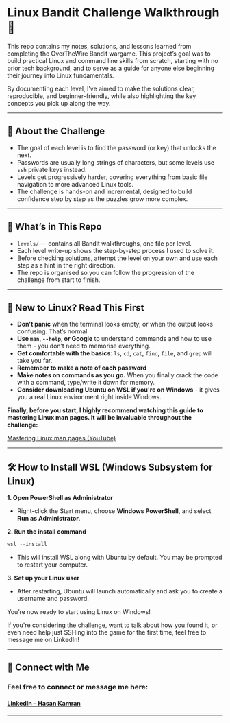 # Linux Bandit Challenge Walkthrough 🐧

This repo contains my notes, solutions, and lessons learned from completing the OverTheWire Bandit wargame. This project’s goal was to build practical Linux and command line skills from scratch, starting with no prior tech background, and to serve as a guide for anyone else beginning their journey into Linux fundamentals.  

By documenting each level, I’ve aimed to make the solutions clear, reproducible, and beginner-friendly, while also highlighting the key concepts you pick up along the way.

---

## 📘 About the Challenge  

- The goal of each level is to find the password (or key) that unlocks the next.  
- Passwords are usually long strings of characters, but some levels use `ssh` private keys instead.  
- Levels get progressively harder, covering everything from basic file navigation to more advanced Linux tools.  
- The challenge is hands-on and incremental, designed to build confidence step by step as the puzzles grow more complex.

---

## 📁 What’s in This Repo  

- `levels/` — contains all Bandit walkthroughs, one file per level.
- Each level write-up shows the step-by-step process I used to solve it.
- Before checking solutions, attempt the level on your own and use each step as a hint in the right direction.  
- The repo is organised so you can follow the progression of the challenge from start to finish.  

---

## 🧠 New to Linux? Read This First  

- **Don’t panic** when the terminal looks empty, or when the output looks confusing. That’s normal.
- **Use `man`, `--help`, or Google** to understand commands and how to use them - you don’t need to memorise everything.
- **Get comfortable with the basics**: `ls`, `cd`, `cat`, `find`, `file`, and `grep` will take you far.
- **Remember to make a note of each password**
- **Make notes on commands as you go.** When you finally crack the code with a command, type/write it down for memory.
- **Consider downloading Ubuntu on WSL if you're on Windows** - it gives you a real Linux environment right inside Windows.

**Finally, before you start, I highly recommend watching this guide to mastering Linux man pages. It will be invaluable throughout the challenge:**

[Mastering Linux man pages (YouTube)](https://www.youtube.com/watch?v=RzAkjX_9B7E)

---

## 🛠️ How to Install WSL (Windows Subsystem for Linux)

**1. Open PowerShell as Administrator**  
- Right-click the Start menu, choose **Windows PowerShell**, and select **Run as Administrator**.

**2. Run the install command**  
   ```powershell
   wsl --install
   ```

- This will install WSL along with Ubuntu by default. You may be prompted to restart your computer.

**3. Set up your Linux user**

- After restarting, Ubuntu will launch automatically and ask you to create a username and password.

You’re now ready to start using Linux on Windows!

If you're considering the challenge, want to talk about how you found it, or even need help just SSHing into the game for the first time, feel free to message me on LinkedIn!

---

## 🔗 Connect with Me

### Feel free to connect or message me here:  
#### [LinkedIn – Hasan Kamran](https://www.linkedin.com/in/hasankamran1)

---
